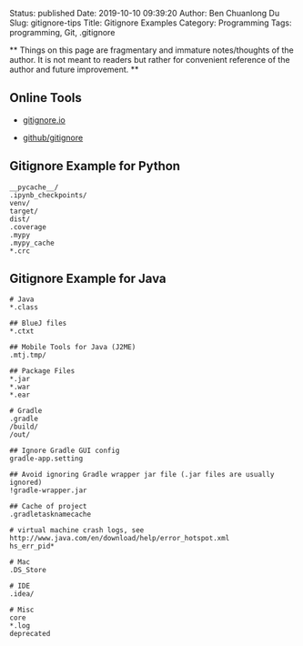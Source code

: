Status: published
Date: 2019-10-10 09:39:20
Author: Ben Chuanlong Du
Slug: gitignore-tips
Title: Gitignore Examples
Category: Programming
Tags: programming, Git, .gitignore

**
Things on this page are
fragmentary and immature notes/thoughts of the author.
It is not meant to readers
but rather for convenient reference of the author and future improvement.
**

## Online Tools

- [gitignore.io](https://www.gitignore.io/)

- [github/gitignore](https://github.com/github/gitignore)

## Gitignore Example for Python
```
__pycache__/
.ipynb_checkpoints/
venv/
target/
dist/
.coverage
.mypy
.mypy_cache
*.crc
```

## Gitignore Example for Java
```
# Java 
*.class

## BlueJ files
*.ctxt

## Mobile Tools for Java (J2ME)
.mtj.tmp/

## Package Files
*.jar
*.war
*.ear

# Gradle 
.gradle
/build/
/out/

## Ignore Gradle GUI config
gradle-app.setting

## Avoid ignoring Gradle wrapper jar file (.jar files are usually ignored)
!gradle-wrapper.jar

## Cache of project
.gradletasknamecache

# virtual machine crash logs, see http://www.java.com/en/download/help/error_hotspot.xml
hs_err_pid*

# Mac
.DS_Store

# IDE
.idea/

# Misc
core
*.log
deprecated

```